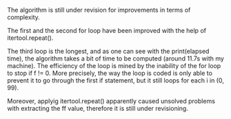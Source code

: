 The algorithm is still under revision for improvements in terms of complexity.

The first and the second for loop have been improved with the help of itertool.repeat().

The third loop is the longest, and as one can see with the print(elapsed time), the algorithm takes a bit of time to be computed (around 11.7s with my machine).
The efficiency of the loop is mined by the inability of the for loop to stop if f != 0.
More precisely, the way the loop is coded is only able to prevent it to go through the first if statement, but it still loops for each i in (0, 99).

Moreover, applyig itertool.repeat() apparently caused unsolved problems with extracting the ff value, therefore it is still under revisioning.
